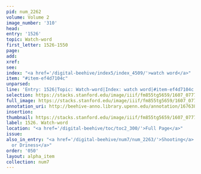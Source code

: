 ```yaml
---
pid: num_2262
volume: Volume 2
image_number: '310'
head:
entry: '1526'
topic: Watch-word
first_letter: 1526-1550
page:
add:
xref:
see:
index: "<a href='/digital-beehive/index5/index_4509/'>watch word</a>"
item: "#item-ef4d7104c"
unparsed:
line: 'Entry: 1526|Topic: Watch-word|Index: watch word|#item-ef4d7104c'
selection: https://stacks.stanford.edu/image/iiif/fm855tg5659/1607_0777/943,205,2483,196/full/0/default.jpg
full_image: https://stacks.stanford.edu/image/iiif/fm855tg5659/1607_0777/full/full/0/default.jpg
annotation_uri: http://beehive-anno.library.upenn.edu/annotation/1676385704687
insertion:
thumbnail: https://stacks.stanford.edu/image/iiif/fm855tg5659/1607_0777/943,205,600,180/250,/0/default.jpg
label: 1526. Watch-word
location: "<a href='/digital-beehive/toc/toc2_300/'>Full Page</a>"
issue:
also_in_entry: "<a href='/digital-beehive/num7/num_2263/'>Shooting</a>|<a href='/digital-beehive/num7/num_2264/'>Drought
  or Driness</a>"
order: '050'
layout: alpha_item
collection: num7
---
```

